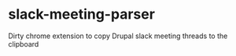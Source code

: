 # slack-meeting-parser
Dirty chrome extension to copy Drupal slack meeting threads to the clipboard
